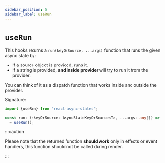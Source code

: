 ```yaml
---
sidebar_position: 5
sidebar_label: useRun
---
```


# `useRun`

This hooks returns a `run(keyOrSource, ...args)` function that
runs the given async state by:
- If a source object is provided, runs it.
- If a string is provided, __and inside provider__ will try to run it from the provider.

You can think of it as a dispatch function that works inside and outside the provider.

Signature:

```typescript
import {useRun} from "react-async-states";

const run: ((keyOrSource: AsyncStateKeyOrSource<T>, ...args: any[]) => AbortFn)
  = useRun();
```

:::caution

Please note that the returned function **should work** only in effects or
event handlers, this function should not be called during render.

:::
